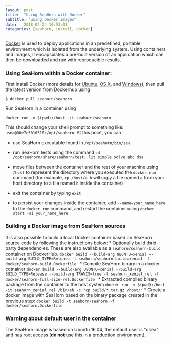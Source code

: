 ```yaml
---
layout: post
title:  "Using SeaHorn with Docker"
subtitle: "using Docker images"
date:   2018-02-24 10:53:01
categories: [seahorn, install, docker]
---
```


[Docker](https://www.docker.com/) is used to deploy applications in an
predefined, portable environment which is isolated from the underlying
system. Using containers and images, it encapsulates a pre-built
version of an application which can then be downloaded and run with
reproducible results.

### Using SeaHorn within a Docker container:

First install Docker (more details for
[Ubuntu](https://docs.docker.com/installation/ubuntulinux/), [OS
X](https://docs.docker.com/installation/mac/), and
[Windows](https://docs.docker.com/installation/windows/)), then pull
the latest version from Dockerhub using

```$ docker pull seahorn/seahorn```

Run SeaHorn in a container  using

```docker run -v $(pwd):/host -it seahorn/seahorn```

This should change your shell prompt to something
like: `usea@00e7e5010518:/opt/seahorn`. At this point, you can

* use SeaHorn executable found in `/opt/seahorn/bin/sea`

* run SeaHorn tests using the command `cd
  /opt/seahorn/share/seahorn/test; lit simple solve abc dsa`

* move files between the container and the rest of your machine using
  `/host` to represent the directory where you executed the `docker
  run` command (for example, `cp /host/a b` will copy a file named `a`
  from your host directory to a file named `b` inside the container)

* exit the container by typing `exit`

* to persist your changes inside the container, add
  `--name=your_name_here` to the `docker run` command, and restart the
  container using `docker start -ai your_name_here`

### Building a Docker image from SeaHorn sources

It is also possible to build a local Docker container based on SeaHorn
source code by following the instructions below:
    * Optionally build thrid-party dependencies. These are also available as a `seahorn/seahorn-build` container on DockerHub.
    ```docker build --build-arg UBUNTU=xenial --build-arg BUILD_TYPE=Release -t seahorn/seahorn-build:xenial -f docker/seahorn-build.Dockerfile ```
    * Compile SeaHorn binary in a docker cotnainer
    ```docker build --build-arg UBUNTU=xenial --build-arg BUILD_TYPE=Release --build-arg TRAVIS=true -t seahorn_xenial_rel -f docker/seahorn-full-size-rel.Dockerfile ```
    * Extracted compiled binary package from the container to the host system
    ```docker run -v $(pwd):/host -it seahorn_xenial_rel /bin/sh -c "cp build/*.tar.gz /host/"```
    * Create a docker image with SeaHorn based on the binary package created in the previous step:
    ```docker build -t seahorn/seahorn -f docker/seahorn.Dockerfile ```

### Warning about default user in the container

The SeaHorn image is based on Ubuntu 16.04, the default user is "usea"
and has root access (**do not** use this in a production environment),
